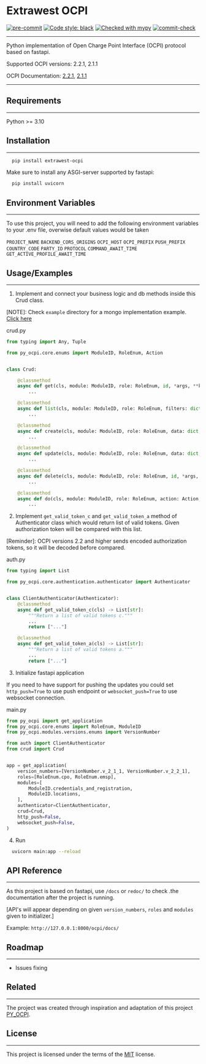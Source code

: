 
# Extrawest OCPI


[![pre-commit](https://img.shields.io/badge/pre--commit-enabled-brightgreen?logo=pre-commit)](https://github.com/pre-commit/pre-commit)
[![Code style: black](https://img.shields.io/badge/code%20style-black-000000.svg)](https://github.com/psf/black)
[![Checked with mypy](https://www.mypy-lang.org/static/mypy_badge.svg)](https://mypy-lang.org/)
[![commit-check](https://img.shields.io/badge/commit--check-enabled-brightgreen?logo=Git&logoColor=white)](https://github.com/commit-check/commit-check)

---

Python implementation of Open Charge Point Interface (OCPI) protocol based on fastapi.

Supported OCPI versions: 2.2.1, 2.1.1

OCPI Documentation: [2.2.1](https://github.com/ocpi/ocpi/tree/release-2.2.1-bugfixes), [2.1.1](https://github.com/ocpi/ocpi/tree/release-2.1.1-bugfixes)

---


## Requirements

---

Python >= 3.10


## Installation

---

```bash
  pip install extrawest-ocpi
```

Make sure to install any ASGI-server supported by fastapi:
```bash
  pip install uvicorn
```


## Environment Variables

---

To use this project, you will need to add the following environment variables 
to your .env file, overwise default values would be taken

`PROJECT_NAME`
`BACKEND_CORS_ORIGINS`
`OCPI_HOST`
`OCPI_PREFIX`
`PUSH_PREFIX`
`COUNTRY_CODE`
`PARTY_ID`
`PROTOCOL`
`COMMAND_AWAIT_TIME`
`GET_ACTIVE_PROFILE_AWAIT_TIME`


## Usage/Examples

---

1) Implement and connect your business logic and db methods inside this Crud class. 

[NOTE]: Check `example` directory for a mongo implementation example.
[Click here](examples)

crud.py
```python
from typing import Any, Tuple

from py_ocpi.core.enums import ModuleID, RoleEnum, Action


class Crud:

    @classmethod
    async def get(cls, module: ModuleID, role: RoleEnum, id, *args, **kwargs) -> Any:
        ...

    @classmethod
    async def list(cls, module: ModuleID, role: RoleEnum, filters: dict, *args, **kwargs) -> Tuple[list, int, bool]:
        ...

    @classmethod
    async def create(cls, module: ModuleID, role: RoleEnum, data: dict, *args, **kwargs) -> Any:
        ...

    @classmethod
    async def update(cls, module: ModuleID, role: RoleEnum, data: dict, id, *args, **kwargs) -> Any:
        ...

    @classmethod
    async def delete(cls, module: ModuleID, role: RoleEnum, id, *args, **kwargs):
        ...

    @classmethod
    async def do(cls, module: ModuleID, role: RoleEnum, action: Action, *args, data: dict = None, **kwargs) -> Any:
        ...
```

2) Implement `get_valid_token_c` and `get_valid_token_a` method of 
Authenticator class which would return list of valid tokens. Given 
authorization token will be compared with this list.

[Reminder]: OCPI versions 2.2 and higher sends encoded authorization tokens, 
so it will be decoded before compared.

auth.py
```python
from typing import List

from py_ocpi.core.authentication.authenticator import Authenticator


class ClientAuthenticator(Authenticator):
    @classmethod
    async def get_valid_token_c(cls) -> List[str]:
        """Return a list of valid tokens c."""
        ...
        return ["..."]

    @classmethod
    async def get_valid_token_a(cls) -> List[str]:
        """Return a list of valid tokens a."""
        ...
        return ["..."]
```

3) Initialize fastapi application

If you need to have support for pushing the updates you could set 
`http_push=True` to use push endpoint or `websocket_push=True` to 
use websocket connection.

main.py
```python
from py_ocpi import get_application
from py_ocpi.core.enums import RoleEnum, ModuleID
from py_ocpi.modules.versions.enums import VersionNumber

from auth import ClientAuthenticator
from crud import Crud


app = get_application(
    version_numbers=[VersionNumber.v_2_1_1, VersionNumber.v_2_2_1],
    roles=[RoleEnum.cpo, RoleEnum.emsp],
    modules=[
        ModuleID.credentials_and_registration,
        ModuleID.locations,
    ],
    authenticator=ClientAuthenticator,
    crud=Crud,
    http_push=False,
    websocket_push=False,
)
```

4) Run

```bash
  uvicorn main:app --reload
```

## API Reference

---

As this project is based on fastapi, use `/docs` or `redoc/` to check 
.the documentation after the project is running.

[API's will appear depending on given `version_numbers`, `roles` and `modules` given to initializer.]

Example: `http://127.0.0.1:8000/ocpi/docs/`


## Roadmap

---

- Issues fixing


## Related

---

The project was created through inspiration and adaptation of this project  [PY_OCPI](https://github.com/TECHS-Technological-Solutions/ocpi).


## License

---

This project is licensed under the terms of the [MIT](https://github.com/extrawest/extrawest_ocpi/blob/main/LICENSE) license.

